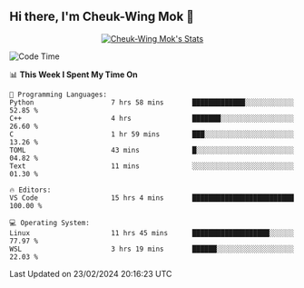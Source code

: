 ## Hi there, I'm Cheuk-Wing Mok 👋

<!--
**mozro0327/mozro0327** is a ✨ _special_ ✨ repository because its `README.md` (this file) appears on your GitHub profile.

Here are some ideas to get you started:

- 🔭 I’m currently working on ...
- 🌱 I’m currently learning ...
- 👯 I’m looking to collaborate on ...
- 🤔 I’m looking for help with ...
- 💬 Ask me about ...
- 📫 How to reach me: ...
- 😄 Pronouns: ...
- ⚡ Fun fact: ...
-->

<p align="center">
  <a href="https://github.com/mozro0327" class="rich-diff-level-one">
    <img src="https://github-readme-stats.vercel.app/api?username=mozro0327&title_color=333&text_color=777" alt="Cheuk-Wing Mok's Stats" >
    <!-- &hide=issues
    <img src="https://github-readme-stats.vercel.app/api?username=mozro0327&hide=issues&title_color=333&text_color=777" alt="Cheuk-Wing Mok's Stats" >
    -->
  </a>
</p>

<!--START_SECTION:waka-->
![Code Time](http://img.shields.io/badge/Code%20Time-2%2C332%20hrs%207%20mins-blue)

📊 **This Week I Spent My Time On** 

```text
💬 Programming Languages: 
Python                   7 hrs 58 mins       █████████████░░░░░░░░░░░░   52.85 % 
C++                      4 hrs               ███████░░░░░░░░░░░░░░░░░░   26.60 % 
C                        1 hr 59 mins        ███░░░░░░░░░░░░░░░░░░░░░░   13.26 % 
TOML                     43 mins             █░░░░░░░░░░░░░░░░░░░░░░░░   04.82 % 
Text                     11 mins             ░░░░░░░░░░░░░░░░░░░░░░░░░   01.30 % 

🔥 Editors: 
VS Code                  15 hrs 4 mins       █████████████████████████   100.00 % 

💻 Operating System: 
Linux                    11 hrs 45 mins      ███████████████████░░░░░░   77.97 % 
WSL                      3 hrs 19 mins       ██████░░░░░░░░░░░░░░░░░░░   22.03 % 
```


 Last Updated on 23/02/2024 20:16:23 UTC
<!--END_SECTION:waka-->
